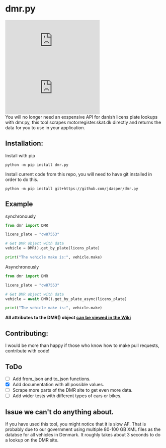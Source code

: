 # dmr.py  
[![Stable Version](https://img.shields.io/pypi/v/dmr.py?color=blue)](https://pypi.org/project/dmr.py/)
[![Downloads](https://img.shields.io/pypi/dm/dmr.py)](https://pypistats.org/packages/dmr.py)  
You will no longer need an exspensive API for danish licens plate lookups with dmr.py, this tool scrapes motorregister.skat.dk directly and returns the data for you to use in your application.  

## Installation:  
Install with pip
```
python -m pip install dmr.py
```  

Install current code from this repo, you will need to have git installed in order to do this.
```
python -m pip install git+https://github.com/j4asper/dmr.py
```


## Example  

synchronously  
```python
from dmr import DMR

licens_plate = "cw87553"

# Get DMR object with data
vehicle = DMR().get_by_plate(licens_plate)

print("The vehicle make is:", vehicle.make)
```

Asynchronously  
```python
from dmr import DMR

licens_plate = "cw87553"

# Get DMR object with data
vehicle = await DMR().get_by_plate_async(licens_plate)

print("The vehicle make is:", vehicle.make)
```

**All attributes to the DMR() object [can be viewed in the Wiki](https://github.com/j4asper/dmr.py/wiki/DMR-Attributes 'Click here to go to the Wiki')**

## Contributing:
I would be more than happy if those who know how to make pull requests, contribute with code!  

## ToDo
- [ ] Add from_json and to_json functions.  
- [x] Add documentation with all possible values.  
- [ ] Scrape more parts of the DMR site to get even more data. 
- [ ] Add wider tests with different types of cars or bikes.  

## Issue we can't do anything about.  
If you have used this tool, you might notice that it is slow AF. That is probably due to our government using multiple 80-100 GB XML files as the databse for all vehicles in Denmark. It roughly takes about 3 seconds to do a lookup on the DMR site.
